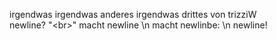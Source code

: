 irgendwas
irgendwas anderes 
irgendwas drittes von trizziW <br>
newline?
"\<br>" macht newline
\\n macht newlinbe: \n
newline!
